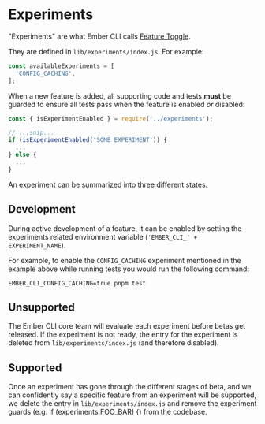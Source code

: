 # Experiments

"Experiments" are what Ember CLI calls [Feature Toggle](https://en.wikipedia.org/wiki/Feature_toggle).

They are defined in `lib/experiments/index.js`. For example:

```javascript
const availableExperiments = [
  'CONFIG_CACHING',
];
```

When a new feature is added, all supporting code and tests **must** be guarded
to ensure all tests pass when the feature is enabled _or_ disabled:

```javascript
const { isExperimentEnabled } = require('../experiments');

// ...snip...
if (isExperimentEnabled('SOME_EXPERIMENT')) {
  ...
} else {
  ...
}
```

An experiment can be summarized into three different states.

## Development

During active development of a feature, it can be enabled by setting the experiments
related environment variable (`'EMBER_CLI_' + EXPERIMENT_NAME`).

For example, to enable the `CONFIG_CACHING` experiment mentioned in the example
above while running tests you would run the following command:

```
EMBER_CLI_CONFIG_CACHING=true pnpm test
```


## Unsupported

The Ember CLI core team will evaluate each experiment before betas get released.
If the experiment is not ready, the entry for the experiment is deleted from
`lib/experiments/index.js` (and therefore disabled).

## Supported

Once an experiment has gone through the different stages of beta, and we can
confidently say a specific feature from an experiment will be supported, we
delete the entry in `lib/experiments/index.js` and remove the experiment guards
(e.g. if (experiments.FOO_BAR) {) from the codebase.

